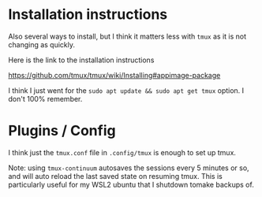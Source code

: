 # Installation instructions

Also several ways to install, but I think it matters less with `tmux` as it is not changing as quickly. 

Here is the link to the installation instructions

https://github.com/tmux/tmux/wiki/Installing#appimage-package


I think I just went for the `sudo apt update && sudo apt get tmux` option. I don't 100% remember.


# Plugins / Config

I think just the `tmux.conf` file in `.config/tmux` is enough to set up tmux. 

Note: using `tmux-continuum` autosaves the sessions every 5 minutes or so, and will auto reload the last saved state on resuming tmux. This is particularly useful for my WSL2 ubuntu that I shutdown tomake backups of.

